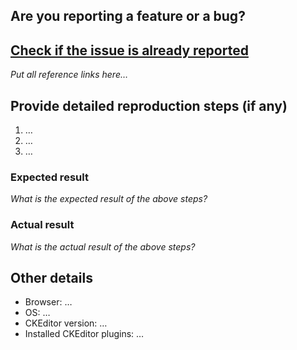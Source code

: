 ## Are you reporting a feature or a bug?

<!--
Replace this comment with your issue type: Bug / Feature request / Other, please explain.

Please **do not report security issues here**, use the contact form at http://cksource.com/contact instead.
-->

## [Check if the issue is already reported](http://docs.ckeditor.com/#!/guide/dev_issues_readme-section-avoid-duplicates)

*Put all reference links here…*

## Provide detailed reproduction steps (if any)

1. …
2. …
3. …

### Expected result

*What is the expected result of the above steps?*

### Actual result

*What is the actual result of the above steps?*

## Other details

* Browser: …
* OS: …
* CKEditor version: …
* Installed CKEditor plugins: …
